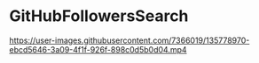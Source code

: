 # GitHubFollowersSearch

https://user-images.githubusercontent.com/7366019/135778970-ebcd5646-3a09-4f1f-926f-898c0d5b0d04.mp4


